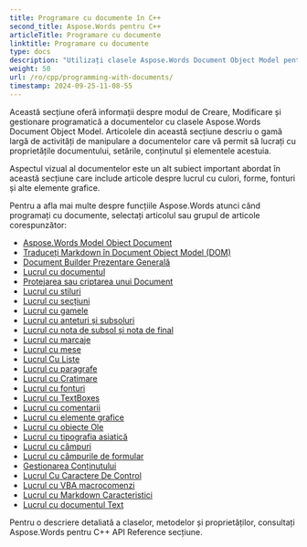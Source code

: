```yaml
---
title: Programare cu documente în C++
second_title: Aspose.Words pentru C++
articleTitle: Programare cu documente
linktitle: Programare cu documente
type: docs
description: "Utilizați clasele Aspose.Words Document Object Model pentru a crea, modifica și gestiona documente programatic folosind C++. Lucrați cu proprietățile, setările și conținutul documentului, precum și cu aspectul documentului prin gestionarea culorilor, formelor, fonturilor și a altor elemente grafice."
weight: 50
url: /ro/cpp/programming-with-documents/
timestamp: 2024-09-25-11-08-55
---
```


Această secțiune oferă informații despre modul de Creare, Modificare și gestionare programatică a documentelor cu clasele Aspose.Words Document Object Model. Articolele din această secțiune descriu o gamă largă de activități de manipulare a documentelor care vă permit să lucrați cu proprietățile documentului, setările, conținutul și elementele acestuia.

Aspectul vizual al documentelor este un alt subiect important abordat în această secțiune care include articole despre lucrul cu culori, forme, fonturi și alte elemente grafice.

Pentru a afla mai multe despre funcțiile Aspose.Words atunci când programați cu documente, selectați articolul sau grupul de articole corespunzător:

- [Aspose.Words Model Obiect Document](/words/cpp/aspose-words-document-object-model/)
- [Traduceți Markdown în Document Object Model (DOM)](/words/cpp/translate-markdown-to-document-object-model/)
- [Document Builder Prezentare Generală](/words/cpp/document-builder-overview/)
- [Lucrul cu documentul](/words/cpp/working-with-document/)
- [Protejarea sau criptarea unui Document](/words/cpp/protect-or-encrypt-a-document/)
- [Lucrul cu stiluri](/words/cpp/working-with-styles-and-themes/)
- [Lucrul cu secțiuni](/words/cpp/working-with-sections/)
- [Lucrul cu gamele](/words/cpp/working-with-ranges/)
- [Lucrul cu anteturi și subsoluri](/words/cpp/working-with-headers-and-footers/)
- [Lucrul cu nota de subsol și nota de final](/words/cpp/working-with-footnote-and-endnote/)
- [Lucrul cu marcaje](/words/cpp/working-with-bookmarks/)
- [Lucrul cu mese](/words/cpp/working-with-tables/)
- [Lucrul Cu Liste](/words/cpp/working-with-lists/)
- [Lucrul cu paragrafe](/words/cpp/working-with-paragraphs/)
- [Lucrul cu Cratimare](/words/cpp/working-with-hyphenation/)
- [Lucrul cu fonturi](/words/cpp/working-with-fonts/)
- [Lucrul cu TextBoxes](/words/cpp/working-with-textboxes/)
- [Lucrul cu comentarii](/words/cpp/working-with-comments/)
- [Lucrul cu elemente grafice](/words/cpp/working-with-graphic-elements/)
- [Lucrul cu obiecte Ole](/words/cpp/working-with-ole-objects/)
- [Lucrul cu tipografia asiatică](/words/cpp/working-with-asian-typography/)
- [Lucrul cu câmpuri](/words/cpp/working-with-fields/)
- [Lucrul cu câmpurile de formular](/words/cpp/working-with-form-fields/)
- [Gestionarea Conținutului](/words/cpp/contents-management/)
- [Lucrul Cu Caractere De Control](/words/cpp/working-with-control-characters/)
- [Lucrul cu VBA macrocomenzi](/words/cpp/working-with-vba-macros/)
- [Lucrul cu Markdown Caracteristici](/words/cpp/working-with-markdown-features/)
- [Lucrul cu documentul Text](/words/cpp/working-with-text-document/)

Pentru o descriere detaliată a claselor, metodelor și proprietăților, consultați Aspose.Words pentru C++ API Reference secțiune.
